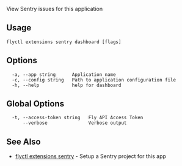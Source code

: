 View Sentry issues for this application

## Usage
~~~
flyctl extensions sentry dashboard [flags]
~~~

## Options

~~~
  -a, --app string      Application name
  -c, --config string   Path to application configuration file
  -h, --help            help for dashboard
~~~

## Global Options

~~~
  -t, --access-token string   Fly API Access Token
      --verbose               Verbose output
~~~

## See Also

* [flyctl extensions sentry](/docs/flyctl/extensions-sentry/)	 - Setup a Sentry project for this app

